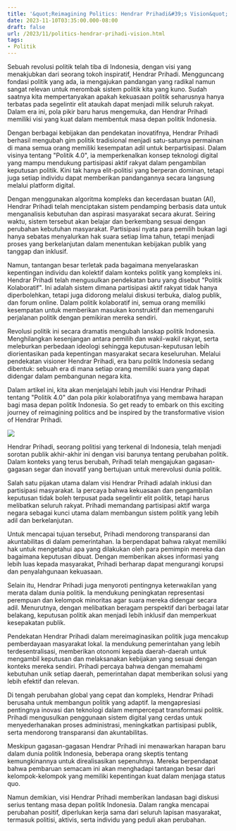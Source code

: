 ```yaml
---
title: '&quot;Reimagining Politics: Hendrar Prihadi&#39;s Vision&quot;'
date: 2023-11-10T03:35:00.000-08:00
draft: false
url: /2023/11/politics-hendrar-prihadi-vision.html
tags: 
- Politik
---
```


  

Sebuah revolusi politik telah tiba di Indonesia, dengan visi yang menakjubkan dari seorang tokoh inspiratif, Hendrar Prihadi. Mengguncang fondasi politik yang ada, ia mengajukan pandangan yang radikal namun sangat relevan untuk merombak sistem politik kita yang kuno. Sudah saatnya kita mempertanyakan apakah kekuasaan politik seharusnya hanya terbatas pada segelintir elit ataukah dapat menjadi milik seluruh rakyat. Dalam era ini, pola pikir baru harus mengemuka, dan Hendrar Prihadi memiliki visi yang kuat dalam membentuk masa depan politik Indonesia.

  

Dengan berbagai kebijakan dan pendekatan inovatifnya, Hendrar Prihadi berhasil mengubah gim politik tradisional menjadi satu-satunya permainan di mana semua orang memiliki kesempatan adil untuk berpartisipasi. Dalam visinya tentang "Politik 4.0", ia memperkenalkan konsep teknologi digital yang mampu mendukung partisipasi aktif rakyat dalam pengambilan keputusan politik. Kini tak hanya elit-politisi yang berperan dominan, tetapi juga setiap individu dapat memberikan pandangannya secara langsung melalui platform digital.

  

Dengan menggunakan algoritma kompleks dan kecerdasan buatan (AI), Hendrar Prihadi telah menciptakan sistem pendamping berbasis data untuk menganalisis kebutuhan dan aspirasi masyarakat secara akurat. Seiring waktu, sistem tersebut akan belajar dan berkembang sesuai dengan perubahan kebutuhan masyarakat. Partisipasi nyata para pemilih bukan lagi hanya sebatas menyalurkan hak suara setiap lima tahun, tetapi menjadi proses yang berkelanjutan dalam menentukan kebijakan publik yang tanggap dan inklusif.

  

Namun, tantangan besar terletak pada bagaimana menyelaraskan kepentingan individu dan kolektif dalam konteks politik yang kompleks ini. Hendrar Prihadi telah mengusulkan pendekatan baru yang disebut "Politik Kolaboratif". Ini adalah sistem dimana partisipasi aktif rakyat tidak hanya diperbolehkan, tetapi juga didorong melalui diskusi terbuka, dialog publik, dan forum online. Dalam politik kolaboratif ini, semua orang memiliki kesempatan untuk memberikan masukan konstruktif dan memengaruhi perjalanan politik dengan pemikiran mereka sendiri.

  

Revolusi politik ini secara dramatis mengubah lanskap politik Indonesia. Menghilangkan kesenjangan antara pemilih dan wakil-wakil rakyat, serta meleburkan perbedaan ideologi sehingga keputusan-keputusan lebih diorientasikan pada kepentingan masyarakat secara keseluruhan. Melalui pendekatan visioner Hendrar Prihadi, era baru politik Indonesia sedang dibentuk: sebuah era di mana setiap orang memiliki suara yang dapat didengar dalam pembangunan negara kita.

  

Dalam artikel ini, kita akan menjelajahi lebih jauh visi Hendrar Prihadi tentang "Politik 4.0" dan pola pikir kolaboratifnya yang membawa harapan bagi masa depan politik Indonesia. So get ready to embark on this exciting journey of reimagining politics and be inspired by the transformative vision of Hendrar Prihadi.

  

![](https://fajar.co.id/wp-content/uploads/2018/02/HENDRAR-PRIHADI.jpg)

  

Hendrar Prihadi, seorang politisi yang terkenal di Indonesia, telah menjadi sorotan publik akhir-akhir ini dengan visi barunya tentang perubahan politik. Dalam konteks yang terus berubah, Prihadi telah mengajukan gagasan-gagasan segar dan inovatif yang bertujuan untuk merevolusi dunia politik.

  

Salah satu pijakan utama dalam visi Hendrar Prihadi adalah inklusi dan partisipasi masyarakat. Ia percaya bahwa kekuasaan dan pengambilan keputusan tidak boleh terpusat pada segelintir elit politik, tetapi harus melibatkan seluruh rakyat. Prihadi memandang partisipasi aktif warga negara sebagai kunci utama dalam membangun sistem politik yang lebih adil dan berkelanjutan.

  

Untuk mencapai tujuan tersebut, Prihadi mendorong transparansi dan akuntabilitas di dalam pemerintahan. Ia berpendapat bahwa rakyat memiliki hak untuk mengetahui apa yang dilakukan oleh para pemimpin mereka dan bagaimana keputusan dibuat. Dengan memberikan akses informasi yang lebih luas kepada masyarakat, Prihadi berharap dapat mengurangi korupsi dan penyalahgunaan kekuasaan.

  

Selain itu, Hendrar Prihadi juga menyoroti pentingnya keterwakilan yang merata dalam dunia politik. Ia mendukung peningkatan representasi perempuan dan kelompok minoritas agar suara mereka didengar secara adil. Menurutnya, dengan melibatkan beragam perspektif dari berbagai latar belakang, keputusan politik akan menjadi lebih inklusif dan memperkuat kesepakatan publik.

  

Pendekatan Hendrar Prihadi dalam mereimaginasikan politik juga mencakup pemberdayaan masyarakat lokal. Ia mendukung pemerintahan yang lebih terdesentralisasi, memberikan otonomi kepada daerah-daerah untuk mengambil keputusan dan melaksanakan kebijakan yang sesuai dengan konteks mereka sendiri. Prihadi percaya bahwa dengan memahami kebutuhan unik setiap daerah, pemerintahan dapat memberikan solusi yang lebih efektif dan relevan.

  

Di tengah perubahan global yang cepat dan kompleks, Hendrar Prihadi berusaha untuk membangun politik yang adaptif. Ia mengapresiasi pentingnya inovasi dan teknologi dalam mempercepat transformasi politik. Prihadi mengusulkan penggunaan sistem digital yang cerdas untuk menyederhanakan proses administrasi, meningkatkan partisipasi publik, serta mendorong transparansi dan akuntabilitas.

  

Meskipun gagasan-gagasan Hendrar Prihadi ini menawarkan harapan baru dalam dunia politik Indonesia, beberapa orang skeptis tentang kemungkinannya untuk direalisasikan sepenuhnya. Mereka berpendapat bahwa pembaruan semacam ini akan menghadapi tantangan besar dari kelompok-kelompok yang memiliki kepentingan kuat dalam menjaga status quo.

  

Namun demikian, visi Hendrar Prihadi memberikan landasan bagi diskusi serius tentang masa depan politik Indonesia. Dalam rangka mencapai perubahan positif, diperlukan kerja sama dari seluruh lapisan masyarakat, termasuk politisi, aktivis, serta individu yang peduli akan perubahan.